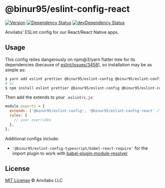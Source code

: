 # @binur95/eslint-config-react

[![Version](https://img.shields.io/npm/v/@anvilabs/eslint-config-react.svg)](http://npm.im/@anvilabs/eslint-config-react)
[![Dependency Status](https://david-dm.org/anvilabs/eslint-config/status.svg?path=packages/eslint-config-react)](https://david-dm.org/anvilabs/eslint-config?path=packages/eslint-config-react)
[![devDependency Status](https://david-dm.org/anvilabs/eslint-config/dev-status.svg?path=packages/eslint-config-react)](https://david-dm.org/anvilabs/eslint-config?path=packages/eslint-config-react&type=dev)

Anvilabs' ESLint config for our React/React Native apps.

## Usage

This config relies dangerously on npm@3/yarn flatter tree for its dependencies (because of [eslint/issues/3458](https://github.com/eslint/eslint/issues/3458)), so installation may be as simple as: 

```bash
$ yarn add eslint prettier @binur95/eslint-config @binur95/eslint-config-react --dev
# or
$ npm install eslint prettier @binur95/eslint-config @binur95/eslint-config-react --save-dev
```

Then add the extends to your `.eslintrc.js`:

```js
module.exports = {
  extends: ['@binur95/eslint-config', '@binur95/eslint-config-react' /* or '@binur95/eslint-config-react/native' */],
  rules: {
    // your overrides
  },
};
```

Additional configs include:

- `'@binur95/eslint-config-typescript/babel-react-require'` for the import plugin to work with [babel-plugin-module-resolver](https://github.com/tleunen/babel-plugin-module-resolver)

## License

[MIT License](../../LICENSE) © Anvilabs LLC
